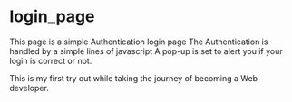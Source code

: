 # login_page
 
 This page is a simple Authentication login page
 The Authentication is handled by a simple lines of javascript
 A pop-up is set to alert you if your login is correct or not.
 
 This is my first try out while taking the journey of becoming a Web developer.